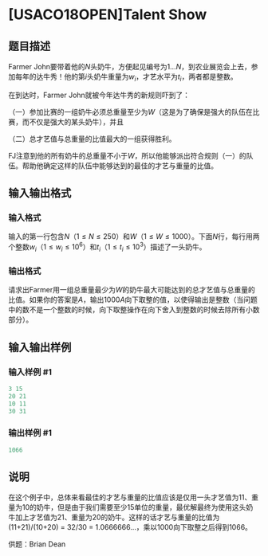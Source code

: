 # [USACO18OPEN]Talent Show

## 题目描述

Farmer John要带着他的$N$头奶牛，方便起见编号为$1 \ldots N$，到农业展览会上去，参加每年的达牛秀！他的第$i$头奶牛重量为$w_i$，才艺水平为$t_i$，两者都是整数。

在到达时，Farmer John就被今年达牛秀的新规则吓到了：

（一）参加比赛的一组奶牛必须总重量至少为$W$（这是为了确保是强大的队伍在比赛，而不仅是强大的某头奶牛），并且

（二）总才艺值与总重量的比值最大的一组获得胜利。

FJ注意到他的所有奶牛的总重量不小于$W$，所以他能够派出符合规则（一）的队伍。帮助他确定这样的队伍中能够达到的最佳的才艺与重量的比值。

## 输入输出格式

### 输入格式

输入的第一行包含$N$（$1 \leq N \leq 250$）和$W$（$1 \leq W \leq 1000$）。下面$N$行，每行用两个整数$w_i$（$1 \leq w_i \leq 10^6$）和$t_i$（$1 \leq t_i \leq 10^3$）描述了一头奶牛。

### 输出格式

请求出Farmer用一组总重量最少为$W$的奶牛最大可能达到的总才艺值与总重量的比值。如果你的答案是$A$，输出$1000A$向下取整的值，以使得输出是整数（当问题中的数不是一个整数的时候，向下取整操作在向下舍入到整数的时候去除所有小数部分）。

## 输入输出样例

### 输入样例 #1

```cpp
3 15
20 21
10 11
30 31
```


### 输出样例 #1

```cpp
1066

```
## 说明

在这个例子中，总体来看最佳的才艺与重量的比值应该是仅用一头才艺值为11、重量为10的奶牛，但是由于我们需要至少15单位的重量，最优解最终为使用这头奶牛加上才艺值为21、重量为20的奶牛。这样的话才艺与重量的比值为(11+21)/(10+20) = 32/30 = 1.0666666...，乘以1000向下取整之后得到1066。

供题：Brian Dean

